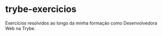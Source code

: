 # trybe-exercicios
Exercícios resolvidos ao longo da minha formação como Desenvolvedora Web na Trybe.